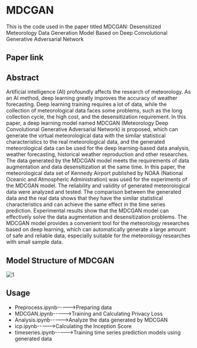 # MDCGAN
This is the code used in the paper titled MDCGAN: Desensitized Meteorology Data Generation Model Based on Deep Convolutional Generative Adversarial Network

## Paper link

## Abstract
Artificial intelligence (AI) profoundly affects the research of meteorology. As an AI method, deep learning greatly improves the accuracy of weather forecasting. Deep learning training requires a lot of data, while the collection of meteorological data faces some problems, such as the long collection cycle, the high cost, and the desensitization requirement. In this paper, a deep learning model named MDCGAN (Meteorology Deep Convolutional Generative Adversarial Network) is proposed, which can generate the virtual meteorological data with the similar statistical characteristics to the real meteorological data, and the generated meteorological data can be used for the deep learning-based data analysis, weather forecasting, historical weather reproduction and other researches. The data generated by the MDCGAN model meets the requirements of data augmentation and data desensitization at the same time. In this paper, the meteorological data set of Kennedy Airport published by NOAA (National Oceanic and Atmospheric Administration) was used for the experiments of the MDCGAN model. The reliability and validity of generated meteorological data were analyzed and tested. The comparison between the generated data and the real data shows that they have the similar statistical characteristics and can achieve the same effect in the time series prediction. Experimental results show that the MDCGAN model can effectively solve the data augmentation and desensitization problems. The MDCGAN model provides a convenient tool for the meteorology researches based on deep learning, which can automatically generate a large amount of safe and reliable data, especially suitable for the meteorology researches with small sample data.

## Model Structure of MDCGAN
![1](https://user-images.githubusercontent.com/58810217/117533276-83b33780-b01e-11eb-86fb-9361eda2ed2b.jpg)

## Usage

* Preprocess.ipynb----->Preparing data
* MDCGAN.ipynb----->Training and Calculating Privacy Loss
* Analysis.ipynb----->Analyze the data generated by MDCGAN
* icp.ipynb----->Calculating the Inception Score
* timeseries.ipynb----->Training time series prediction models using generated data
